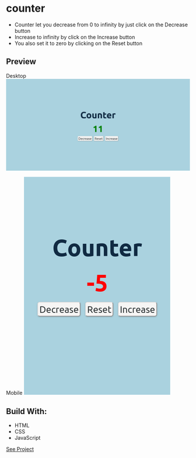 # counter
* Counter let you decrease from 0 to infinity by just click on the Decrease button
* Increase to infinity by click on the Increase button
* You also set it to zero by clicking on the Reset button

## Preview
Desktop
<img src="./assets/images/desktop.png"/>

Mobile
<img src="./assets/images/mobile.png"/>



## Build With:
* HTML
* CSS
* JavaScript

[See Project](https://touraye.github.io/counter/)